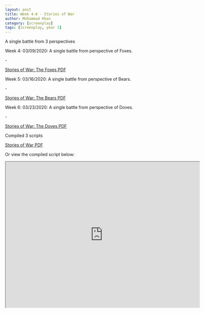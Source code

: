 ```yaml
---
layout: post
title: Week 4-6 - Stories of War
author: Mohammad Khan
category: [screenplay]
tags: [screenplay, year 1]
---
```

A single battle from 3 perspectives 



<p>Week 4: 03/09/2020: A single battle from perspective of Foxes.</p>
- <p><a href="https://drive.google.com/file/d/1CYb76cG2lODBVJaBhxwEP8Q5C2OWWuw4/view?usp=sharing#toolbar=0">Stories of War: The Foxes PDF</a></p>

<p>Week 5: 03/16/2020: A single battle from perspective of Bears.</p>
- <p><a href="https://drive.google.com/file/d/1f07Kl2cYwx8Ono2KrbGSr5DbkqbKr1QY/view?usp=sharing">Stories of War: The Bears PDF</a></p>

<p>Week 6: 03/23/2020: A single battle from perspective of Doves.</p>
- <p><a href="https://drive.google.com/file/d/1QWrVrBollbR79s95djoS83ViYCQaOExl/view?usp=sharing">Stories of War: The Doves PDF</a></p>

<p>Compiled 3 scripts</p><p><a href="https://drive.google.com/file/d/1D6gAjqNogWqfy9LkVRxnLoPnwVSeo_na/view?usp=sharing">Stories of War PDF</a></p>	

Or view the compiled script below: 
<iframe src="https://drive.google.com/file/d/1D6gAjqNogWqfy9LkVRxnLoPnwVSeo_na/preview" width="640" height="480" allow="autoplay"></iframe>
